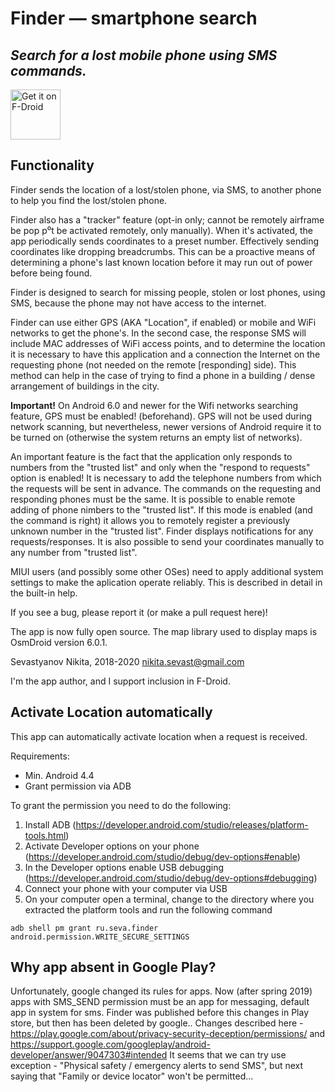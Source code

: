 # Finder — smartphone search

<i>Search for a lost mobile phone using SMS commands.</i>
------------
<a href="https://f-droid.org/packages/ru.seva.finder">
    <img src="https://fdroid.gitlab.io/artwork/badge/get-it-on.png"
    alt="Get it on F-Droid"
    height="80">
</a>

Functionality
-------------

Finder sends the location of a lost/stolen phone, via SMS, to another phone to help you find the lost/stolen phone. 

Finder also has a "tracker" feature (opt-in only; cannot be remotely airframe be pop p⁰t be activated remotely, only manually). When it's activated, the app periodically sends coordinates to a preset number. Effectively sending coordinates like dropping breadcrumbs. This can be a proactive means of determining a phone's last known location before it may run out of power before being found.

Finder is designed to search for missing people, stolen or lost phones, using SMS, because the phone may not have access to the internet. 

Finder can use either GPS (AKA "Location", if enabled) or mobile and WiFi networks to get the phone's. In the second case, the response SMS will include MAC addresses of WiFi access points, and to determine the location it is necessary to have this application and a connection the Internet on the requesting phone (not needed on the remote [responding] side). This method can help in the case of trying to find a phone in a building / dense arrangement of buildings in the city.

<b>Important!</b> On Android 6.0 and newer for the Wifi networks searching feature, GPS must be enabled! (beforehand). GPS will not be used during network scanning, but nevertheless, newer versions of Android require it to be turned on (otherwise the system returns an empty list of networks).

An important feature is the fact that the application only responds to numbers from the "trusted list" and only when the "respond to requests" option is enabled! It is necessary to add the telephone numbers from which the requests will be sent in advance. The commands on the requesting and responding phones must be the same. It is possible to enable remote adding of phone nimbers to the "trusted list". If this mode is enabled (and the command is right) it allows you to remotely register a previously unknown number in the "trusted list". Finder displays notifications for any requests/responses.
It is also possible to send your coordinates manually to any number from "trusted list".

MIUI users (and possibly some other OSes) need to apply additional system settings to make the aplication operate reliably. This is described in detail in the built-in help.


If you see a bug, please report it (or make a pull request here)!

The app is now fully open source. The map library used to display maps is OsmDroid version 6.0.1.

Sevastyanov Nikita, 2018-2020
nikita.sevast@gmail.com

I'm the app author, and I support inclusion in F-Droid.

Activate Location automatically
-------------------------------
This app can automatically activate location when a request is received.

Requirements:
* Min. Android 4.4
* Grant permission via ADB

To grant the permission you need to do the following:
1. Install ADB (https://developer.android.com/studio/releases/platform-tools.html)
2. Activate Developer options on your phone (https://developer.android.com/studio/debug/dev-options#enable)
3. In the Developer options enable USB debugging (https://developer.android.com/studio/debug/dev-options#debugging)
4. Connect your phone with your computer via USB
5. On your computer open a terminal, change to the directory where you extracted the platform tools and run the following command

```
adb shell pm grant ru.seva.finder android.permission.WRITE_SECURE_SETTINGS
```

Why app absent in Google Play?
-------------------------------

Unfortunately, google changed its rules for apps. Now (after spring 2019) apps with SMS_SEND permission must be an app for messaging, default app in system for sms.
Finder was published before this changes in Play store, but then has been deleted by google.. Changes described here - https://play.google.com/about/privacy-security-deception/permissions/ and https://support.google.com/googleplay/android-developer/answer/9047303#intended
It seems that we can try use exception - "Physical safety / emergency alerts to send SMS", but next saying that "Family or device locator" won't be permitted...
